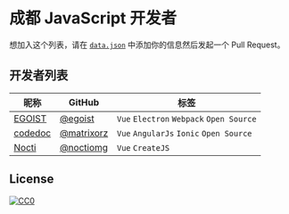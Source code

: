 # 成都 JavaScript 开发者

想加入这个列表，请在 [`data.json`](/data.json) 中添加你的信息然后发起一个 Pull Request。

## 开发者列表

昵称|GitHub|标签
---|---|---
[EGOIST](https://egoistian.com)|[@egoist](https://github.com/egoist)|`Vue` `Electron` `Webpack` `Open Source`
[codedoc](http://i.justpic.org)|[@matrixorz](https://github.com/matrixorz)|`Vue` `AngularJs` `Ionic` `Open Source`
[Nocti](http://nocti.work)|[@noctiomg](https://github.com/noctiomg)|`Vue` `CreateJS`

## License

[![CC0](https://i.creativecommons.org/p/zero/1.0/88x31.png)](https://creativecommons.org/publicdomain/zero/1.0/)
